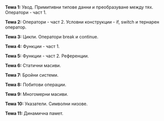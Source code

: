 **Тема 1:** Увод. Примитивни типове данни и преобразуване между тях. Оператори - част 1.

**Тема 2:** Оператори - част 2. Условни конструкции - if, switch и тернарен оператор.

**Тема 3:** Цикли. Оператори break и continue.

**Тема 4:** Функции - част 1.

**Тема 5:** Функции - част 2. Референции.

**Тема 6:** Статични масиви.

**Тема 7:** Бройни системи.

**Тема 8:** Побитови операции.

**Тема 9:** Многомерни масиви.

**Тема 10:** Указатели. Символни низове.

**Тема 11:** Динамична памет.
